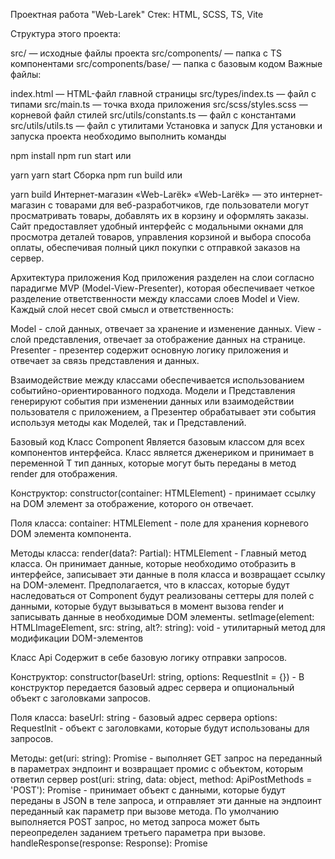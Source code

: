 Проектная работа "Web-Larek"
Стек: HTML, SCSS, TS, Vite

Структура этого проекта:

src/ — исходные файлы проекта
src/components/ — папка с TS компонентами
src/components/base/ — папка с базовым кодом
Важные файлы:

index.html — HTML-файл главной страницы
src/types/index.ts — файл с типами
src/main.ts — точка входа приложения
src/scss/styles.scss — корневой файл стилей
src/utils/constants.ts — файл с константами
src/utils/utils.ts — файл с утилитами
Установка и запуск
Для установки и запуска проекта необходимо выполнить команды

npm install
npm run start
или

yarn
yarn start
Сборка
npm run build
или

yarn build
Интернет-магазин «Web-Larёk»
«Web-Larёk» — это интернет-магазин с товарами для веб-разработчиков, где пользователи могут просматривать товары, добавлять их в корзину и оформлять заказы. Сайт предоставляет удобный интерфейс с модальными окнами для просмотра деталей товаров, управления корзиной и выбора способа оплаты, обеспечивая полный цикл покупки с отправкой заказов на сервер.

Архитектура приложения
Код приложения разделен на слои согласно парадигме MVP (Model-View-Presenter), которая обеспечивает четкое разделение ответственности между классами слоев Model и View. Каждый слой несет свой смысл и ответственность:

Model - слой данных, отвечает за хранение и изменение данных.
View - слой представления, отвечает за отображение данных на странице.
Presenter - презентер содержит основную логику приложения и отвечает за связь представления и данных.

Взаимодействие между классами обеспечивается использованием событийно-ориентированного подхода. Модели и Представления генерируют события при изменении данных или взаимодействии пользователя с приложением, а Презентер обрабатывает эти события используя методы как Моделей, так и Представлений.

Базовый код
Класс Component
Является базовым классом для всех компонентов интерфейса. Класс является дженериком и принимает в переменной T тип данных, которые могут быть переданы в метод render для отображения.

Конструктор:
constructor(container: HTMLElement) - принимает ссылку на DOM элемент за отображение, которого он отвечает.

Поля класса:
container: HTMLElement - поле для хранения корневого DOM элемента компонента.

Методы класса:
render(data?: Partial<T>): HTMLElement - Главный метод класса. Он принимает данные, которые необходимо отобразить в интерфейсе, записывает эти данные в поля класса и возвращает ссылку на DOM-элемент. Предполагается, что в классах, которые будут наследоваться от Component будут реализованы сеттеры для полей с данными, которые будут вызываться в момент вызова render и записывать данные в необходимые DOM элементы.
setImage(element: HTMLImageElement, src: string, alt?: string): void - утилитарный метод для модификации DOM-элементов <img>

Класс Api
Содержит в себе базовую логику отправки запросов.

Конструктор:
constructor(baseUrl: string, options: RequestInit = {}) - В конструктор передается базовый адрес сервера и опциональный объект с заголовками запросов.

Поля класса:
baseUrl: string - базовый адрес сервера
options: RequestInit - объект с заголовками, которые будут использованы для запросов.

Методы:
get(uri: string): Promise<object> - выполняет GET запрос на переданный в параметрах эндпоинт и возвращает промис с объектом, которым ответил сервер
post(uri: string, data: object, method: ApiPostMethods = 'POST'): Promise<object> - принимает объект с данными, которые будут переданы в JSON в теле запроса, и отправляет эти данные на эндпоинт переданный как параметр при вызове метода. По умолчанию выполняется POST запрос, но метод запроса может быть переопределен заданием третьего параметра при вызове.
handleResponse(response: Response): Promise<object> - защищенный метод проверяющий ответ сервера на корректность и возвращающий объект с данными полученный от сервера или отклоненный промис, в случае некорректных данных.

Класс EventEmitter
Брокер событий реализует паттерн "Наблюдатель", позволяющий отправлять события и подписываться на события, происходящие в системе. Класс используется для связи слоя данных и представления.

Конструктор класса не принимает параметров.

Поля класса:
_events: Map<string | RegExp, Set<Function>>) - хранит коллекцию подписок на события. Ключи коллекции - названия событий или регулярное выражение, значения - коллекция функций обработчиков, которые будут вызваны при срабатывании события.

Методы класса:
on<T extends object>(event: EventName, callback: (data: T) => void): void - подписка на событие, принимает название события и функцию обработчик.
emit<T extends object>(event: string, data?: T): void - инициализация события. При вызове события в метод передается название события и объект с данными, который будет использован как аргумент для вызова обработчика.
trigger<T extends object>(event: string, context?: Partial<T>): (data: T) => void - возвращает функцию, при вызове которой инициализируется требуемое в параметрах событие с передачей в него данных из второго параметра.

Данные
В приложении используются две доменные сущности — товар и покупатель. Ниже приведены интерфейсы и их назначение.

Интерфейсы данных
// Тип способа оплаты
export type TPayment = "card" | "cash";

// Товар каталога
export interface IProduct {
  id: string; // уникальный идентификатор товара
  description: string; // краткое описание
  image: string; // относительный путь к изображению
  title: string; // название
  category: string; // категория (для бейджа)
  price: number | null; // цена; null — товар недоступен к покупке
}

// Данные покупателя
export interface IBuyer {
  payment: TPayment; // 'card' | 'cash'
  email: string;
  phone: string;
  address: string;
}

// Ответ сервера на GET /product
export interface IProductsResponse {
  total: number;
  items: IProduct[];
}

// Тело запроса на POST /order
export interface IOrderPayload {
  items: string[]; // массив id выбранных товаров
  payment: TPayment;
  email: string;
  phone: string;
  address: string;
  total: number; // итоговая сумма заказа
}

// Ответ сервера на POST /order
export interface IOrderResult {
  id: string; // номер/идентификатор заказа
  total: number; // списанная сумма
  success: boolean; // успешность операции
}
Модели данных
Модели отвечают только за хранение и преобразование данных; они не зависят от DOM и API.

ProductsModel (каталог)
Зона ответственности:

хранит массив всех товаров каталога;
хранит товар, выбранный для детального просмотра;
предоставляет методы поиска и выборки.
Конструктор: без параметров.

Поля:

items: IProduct[] — список всех товаров каталога;
selectedId: string | null — id выбранного товара.
Методы:

setItems(items: IProduct[]): void — сохранить массив товаров;
getItems(): IProduct[] — получить копию массива товаров;
getItemById(id: string): IProduct | undefined — найти товар по id;
setSelectedProduct(id: string | null): void — сохранить id выбранного товара;
getSelectedProduct(): IProduct | null — вернуть выбранный товар или null.
CartModel (корзина)
Зона ответственности:

хранит товары, выбранные пользователем для покупки;
предоставляет операции добавления/удаления/очистки;
считает количество и итоговую стоимость.
Конструктор: без параметров.

Поля:

items: Map<string, IProduct> — отображение id → товар (по одному экземпляру каждого товара).
Методы:

getItems(): IProduct[] — получить массив товаров из корзины;
add(product: IProduct): void — добавить товар (игнорирует товары с price: null);
remove(productOrId: IProduct | string): void — удалить по объекту товара или по id;
clear(): void — очистить корзину;
getCount(): number — количество позиций в корзине;
has(id: string): boolean — проверка наличия товара по id;
getTotal(): number — сумма цен всех товаров (товары с price: null учитываются как 0).
BuyerModel (покупатель)
Зона ответственности:

хранит данные покупателя, вводимые на двух шагах оформления (оплата/адрес и контакты);
позволяет сохранять данные по одному полю, не затирая остальные;
выполняет базовую валидацию полей по шагам.
Конструктор: без параметров.

Поля:

payment?: TPayment
address?: string
email?: string
phone?: string
Методы записи/чтения:

setPayment(value: TPayment): void
setAddress(value: string): void
setEmail(value: string): void
setPhone(value: string): void
get(): { payment?: TPayment; address?: string; email?: string; phone?: string } — текущее состояние;
clear(): void — очистить все поля.
Валидация:

validateAddressPayment(): { payment?: string; address?: string } Правила:
payment — должен быть 'card' | 'cash';
address — непустая строка.
validateEmailPhone(): { email?: string; phone?: string } Правила:
email — непустая строка;
phone — непустая строка.
Слой коммуникации
Для работы с сервером используется класс-обёртка над базовым Api из стартера. Класс наследуется от Api, поэтому напрямую использует его методы get и post без передачи экземпляра через конструктор.

Класс: WebLarekApi

Конструктор:

constructor(baseUrl: string, options?: RequestInit)
Публичные методы:

getProducts(): Promise<IProduct[]> — выполняет GET /product/, возвращает массив items из ответа (IProductsResponse);
postOrder(payload: IOrderPayload): Promise<IOrderResult> — отправляет заказ POST /order/, возвращает результат (IOrderResult).
Эндпоинты:

GET /product/ → IProductsResponse
POST /order/ + body IOrderPayload → IOrderResult
Слой Представления (View)
Каждый класс представления отвечает за свой блок разметки, находит элементы в конструкторе и сохраняет ссылки в полях.

Модальное окно: Modal
Модальное окно не имеет дочерних классов. Внутри отображаются самостоятельные компоненты.

Конструктор: constructor(container: HTMLElement)
Поля:
protected closeButton: HTMLButtonElement — .modal__close
protected contentElement: HTMLElement — .modal__content
Методы:
open(content?: HTMLElement): void — вставляет контент и добавляет модификатор modal_active элементу .modal. Блокирует скролл страницы.
close(): void — снимает modal_active. Возвращает скролл страницы.
set content(value: HTMLElement | null) — замена содержимого .modal__content.
Шапка: Header
Конструктор: constructor(events: IEvents, container: HTMLElement)
Поля:
protected basketButton: HTMLButtonElement — .header__basket
protected counterElement: HTMLElement — .header__basket-counter
Методы:
render(data: { counter: number }): HTMLElement — обновляет счётчик.
События (emit):
basket:open — при клике по иконке корзины.
Галерея каталога: Gallery
Конструктор: constructor(container: HTMLElement)
Поля:
protected catalogElement: HTMLElement — равен самому контейнеру .gallery.
Методы:
render(data: { catalog: HTMLElement[] }): HTMLElement — заменяет детей контейнера; каждому элементу гарантируется класс .gallery__item.
Базовая карточка: Card<T extends object = {}>
(родитель для карточек каталога/превью/корзины)

Конструктор: constructor(container: HTMLElement, actions?: { onClick?: () => void; onBuy?: () => void; onRemove?: () => void })
Поля:
protected titleElement: HTMLElement — .card__title
protected priceElement: HTMLElement — .card__price
Методы/сеттеры:
set title(value: string) — текст заголовка.
set price(value: number | null) — цена или «Бесценно».
Особенность: клик по внутренней кнопке не триггерит onClick карточки.
Карточка в каталоге: CardCatalog extends Card
Конструктор: constructor(container: HTMLElement, actions?: { onClick?: () => void })
Поля:
protected imageElement: HTMLImageElement — .card__image
protected categoryElement: HTMLElement — .card__category
Методы/сеттеры:
render(data: { title: string; price: number | null; image: string; category: string }): HTMLElement
применяет модификаторы элемента .card__category по categoryMap (см. src/utils/constants.ts).
Карточка превью (в модалке): CardPreview extends Card
Конструктор: constructor(container: HTMLElement, actions?: { onBuy?: () => void; onRemove?: () => void })
Поля:
protected imageElement: HTMLImageElement — .card__image
protected textElement: HTMLElement — .card__text
protected actionButton: HTMLButtonElement — .card__button
Методы/сеттеры:
render(data: { title: string; price: number | null; image: string; description: string; inCart: boolean }): HTMLElement
если price === null — actionButton.disabled = true, текст «Недоступно»; иначе текст «Купить»/«Удалить из корзины» по inCart.
Карточка в корзине (строка): CardInCart extends Card
Конструктор: constructor(container: HTMLElement, actions?: { onRemove?: () => void })
Поля:
protected indexElement: HTMLElement — .basket__item-index
protected removeButton: HTMLButtonElement — .basket__item-delete
Методы/сеттеры:
render(data: { index: number; title: string; price: number | null }): HTMLElement
Корзина(модальное окно): BasketView
Конструктор: constructor(container: HTMLElement, onCheckout: () => void)
Поля:
protected listElement: HTMLElement — .basket__list
protected totalElement: HTMLElement — .basket__price
protected checkoutButton: HTMLButtonElement — .basket__button
Методы/сеттеры:
render(data: { items: HTMLElement[]; total: number; empty: boolean }): HTMLElement
при empty = true — выводит «Корзина пуста» и дизейблит кнопку оформления.
События (emit через коллбэк):
basket:checkout — при клике по кнопке «Оформить».
Базовая форма: BaseForm<T extends object = {}>
Конструктор:
constructor(container: HTMLFormElement, onSubmit: () => void, onChange?: (data: Partial<T>) => void)
Поля:
protected submitButton: HTMLButtonElement — button[type="submit"]
protected errorsElement: HTMLElement — .form__errors
Методы/сеттеры:
render(data: Partial<T & { valid?: boolean; errors?: Record<string,string> }>): HTMLElement
set valid(value: boolean) — включает/выключает кнопку submit.
set errors(map: Record<string,string>) — выводит агрегированное сообщение об ошибках.
Первая форма обработки ошибок: OrderAddressPaymentForm extends BaseForm<{ payment: 'card'|'cash'|''; address: string }>
Конструктор:
constructor(container: HTMLFormElement, onSubmit: () => void, onChange: (data: Partial<{ payment: 'card'|'cash'|''; address: string }>) => void)
Поля:
кнопки выбора оплаты — .button_alt (активная помечается модификатором button_alt-active)
поле адреса — input[name="address"]
Методы/сеттеры:
render(data: { payment: 'card'|'cash'|''; address: string; valid: boolean; errors: Record<string,string> }): HTMLElement
Вторая форма обработки ошибок: OrderEmailPhoneForm extends BaseForm<{ email: string; phone: string }>
Конструктор:
constructor(container: HTMLFormElement, onSubmit: () => void, onChange: (data: Partial<{ email: string; phone: string }>) => void)
Поля:
поле email — input[name="email"]
поле phone — input[name="phone"]
Методы/сеттеры:
render(data: { email: string; phone: string; valid: boolean; errors: Record<string,string> }): HTMLElement
Модалбное окно «Заказ оформлен»: OrderSuccess
Конструктор: constructor(container: HTMLElement, onClose: () => void)
Поля:
protected descriptionElement: HTMLElement — .order-success__description
protected closeButton: HTMLButtonElement — .order-success__close
Методы/сеттеры:
render(data: { total: number }): HTMLElement — выставляет текст «Списано N синапсов».
События, генерируемые Представлениями
Имена событий перечислены в src/components/base/eventNames.ts.

basket:open — клик по корзине в шапке (Header)
card:select — выбор карточки в каталоге (CardCatalog)
card:buy — клик «Купить» в превью (CardPreview)
card:remove — клик «Удалить из корзины» в превью или в строке корзины (CardPreview, CardInCart)
basket:checkout — клик «Оформить» в корзине (BasketView)
order:addresspayment:next — сабмит формы шага 1 (OrderAddressPaymentForm)
order:emailphone:pay — сабмит формы шага 2 (OrderEmailPhoneForm)